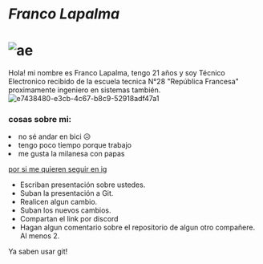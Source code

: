 # *Franco Lapalma*
# ![ae](https://github.com/pdepviernestm/2024-presentacion-franco-lapalma/assets/103512394/5c937535-8e74-4fc4-a103-d02defd8c69b)

Hola! mi nombre es Franco Lapalma, tengo 21 años y soy Técnico Electronico recibido de la escuela tecnica N°28 "República Francesa" proximamente ingeniero en sistemas también.
![e7438480-e3cb-4c67-b8c9-52918adf47a1](https://github.com/pdepviernestm/2024-presentacion-franco-lapalma/assets/103512394/10326d51-5226-42e8-8b69-f568ee4a9c08)

### <p>cosas sobre mi:
  <li>no sé andar en bici 😥 </li>
  <li>tengo poco tiempo porque trabajo</li>
  <li>me gusta la milanesa con papas</li>
  
 </p>
 
[por si me quieren seguir en ig](https://www.instagram.com/francoalauno/)


- Escriban presentación sobre ustedes.
- Suban la presentación a Git.
- Realicen algun cambio.
- Suban los nuevos cambios.
- Compartan el link por discord
- Hagan algun comentario sobre el repositorio de algun otro compañere. Al menos 2.

Ya saben usar git!
